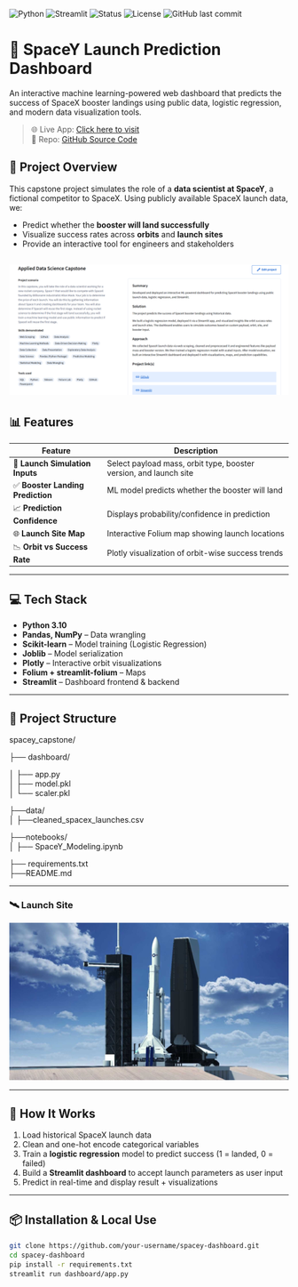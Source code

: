 ![Python](https://img.shields.io/badge/Python-3.11-blue?logo=python&logoColor=white) 
![Streamlit](https://img.shields.io/badge/Built%20with-Streamlit-FF4B4B?logo=streamlit&logoColor=white) 
![Status](https://img.shields.io/badge/Status-Completed-brightgreen)
![License](https://img.shields.io/badge/License-MIT-lightgrey)
![GitHub last commit](https://img.shields.io/github/last-commit/Arvindhbabu/Data-Science-Capstone-Project)


# 🚀 SpaceY Launch Prediction Dashboard

An interactive machine learning-powered web dashboard that predicts the success of SpaceX booster landings using public data, logistic regression, and modern data visualization tools.

> 🌐 Live App: [Click here to visit](https://data-science-capstone-project-kpnxrlgx3w2hp7heqhvmk6.streamlit.app/)  
> 📁 Repo: [GitHub Source Code](https://github.com/Arvindhbabu/Data-Science-Capstone-Project.git)



## 🧠 Project Overview

This capstone project simulates the role of a **data scientist at SpaceY**, a fictional competitor to SpaceX. Using publicly available SpaceX launch data, we:

- Predict whether the **booster will land successfully**
- Visualize success rates across **orbits** and **launch sites**
- Provide an interactive tool for engineers and stakeholders

  
![Project](https://github.com/Arvindhbabu/Data-Science-Capstone-Project/blob/88aba9293e653fb7946867a89d2f0414b46c8562/dashboard/Description.png)
---

## 📊 Features

| Feature | Description |
|--------|-------------|
| 🚀 **Launch Simulation Inputs** | Select payload mass, orbit type, booster version, and launch site |
| ✅ **Booster Landing Prediction** | ML model predicts whether the booster will land |
| 📈 **Prediction Confidence** | Displays probability/confidence in prediction |
| 🌐 **Launch Site Map** | Interactive Folium map showing launch locations |
| 📉 **Orbit vs Success Rate** | Plotly visualization of orbit-wise success trends |

---

## 💻 Tech Stack

- **Python 3.10**
- **Pandas, NumPy** – Data wrangling
- **Scikit-learn** – Model training (Logistic Regression)
- **Joblib** – Model serialization
- **Plotly** – Interactive orbit visualizations
- **Folium + streamlit-folium** – Maps
- **Streamlit** – Dashboard frontend & backend

---

## 📁 Project Structure

spacey_capstone/

├── dashboard/  
 
│   ├── app.py                 
│   ├── model.pkl              
│   └── scaler.pkl

├──data/  
│   ├──cleaned_spacex_launches.csv  

├──notebooks/                
│   ├── SpaceY_Modeling.ipynb   

├── requirements.txt          
├──README.md             


---



### 🛰️ Launch Site
![Launch Sites](https://github.com/Arvindhbabu/Data-Science-Capstone-Project/blob/0cfae298937dc597a9f7c7b687c070f4761cd82a/dashboard/launch_site.jpg)

---

## 🚧 How It Works

1. Load historical SpaceX launch data
2. Clean and one-hot encode categorical variables
3. Train a **logistic regression** model to predict success (1 = landed, 0 = failed)
4. Build a **Streamlit dashboard** to accept launch parameters as user input
5. Predict in real-time and display result + visualizations

---

## 📦 Installation & Local Use

```bash
git clone https://github.com/your-username/spacey-dashboard.git
cd spacey-dashboard
pip install -r requirements.txt
streamlit run dashboard/app.py


